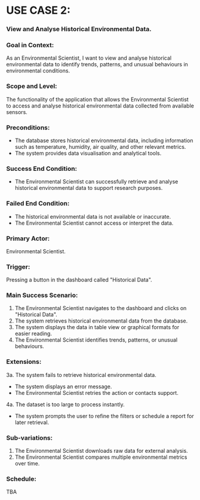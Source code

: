 # USE CASE 2:
### View and Analyse Historical Environmental Data.  

### Goal in Context:
As an Environmental Scientist, I want to view and analyse historical environmental data to identify trends, patterns, and unusual behaviours in environmental conditions.

### Scope and Level:
The functionality of the application that allows the Environmental Scientist to access and analyse historical environmental data collected from available sensors.

### Preconditions:
- The database stores historical environmental data, including information such as temperature, humidity, air quality, and other relevant metrics.
- The system provides data visualisation and analytical tools.

### Success End Condition:
- The Environmental Scientist can successfully retrieve and analyse historical environmental data to support research purposes.

### Failed End Condition:
- The historical environmental data is not available or inaccurate.
- The Environmental Scientist cannot access or interpret the data.

### Primary Actor:
Environmental Scientist.

### Trigger:
Pressing a button in the dashboard called "Historical Data".

### Main Success Scenario:
1. The Environmental Scientist navigates to the dashboard and clicks on "Historical Data".
2. The system retrieves historical environmental data from the database.
3. The system displays the data in table view or graphical formats for easier reading.
4. The Environmental Scientist identifies trends, patterns, or unusual behaviours.

### Extensions:
3a. The system fails to retrieve historical environmental data.
   - The system displays an error message.
   - The Environmental Scientist retries the action or contacts support.

4a. The dataset is too large to process instantly.
   - The system prompts the user to refine the filters or schedule a report for later retrieval.

### Sub-variations:
1. The Environmental Scientist downloads raw data for external analysis.
2. The Environmental Scientist compares multiple environmental metrics over time.

### Schedule:
TBA

